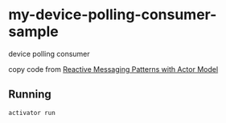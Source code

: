 # my-device-polling-consumer-sample

device polling consumer

copy code from [Reactive Messaging Patterns with Actor Model](https://www.amazon.co.jp/dp/B011S8YC5G)

## Running

    activator run


